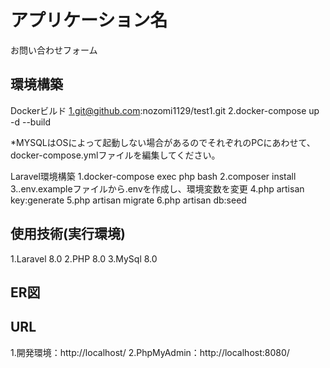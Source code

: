 # アプリケーション名
お問い合わせフォーム

## 環境構築
Dockerビルド
1.git@github.com:nozomi1129/test1.git
2.docker-compose up -d --build

*MYSQLはOSによって起動しない場合があるのでそれぞれのPCにあわせて、docker-compose.ymlファイルを編集してください。

Laravel環境構築
1.docker-compose exec php bash
2.composer install
3..env.exampleファイルから.envを作成し、環境変数を変更
4.php artisan key:generate
5.php artisan migrate
6.php artisan db:seed

## 使用技術(実行環境)
1.Laravel 8.0
2.PHP 8.0
3.MySql 8.0

## ER図

## URL
1.開発環境：http://localhost/
2.PhpMyAdmin：http://localhost:8080/
